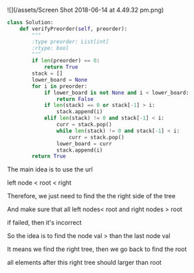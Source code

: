 ![](/assets/Screen Shot 2018-06-14 at 4.49.32 pm.png)

```py
class Solution:
    def verifyPreorder(self, preorder):
        """
        :type preorder: List[int]
        :rtype: bool
        """
        if len(preorder) == 0:
            return True
        stack = []
        lower_board = None
        for i in preorder:
            if lower_board is not None and i < lower_board:
                return False
            if len(stack) == 0 or stack[-1] > i:
                stack.append(i)
            elif len(stack) != 0 and stack[-1] < i:
                curr = stack.pop()
                while len(stack) != 0 and stack[-1] < i:
                    curr = stack.pop()
                lower_board = curr
                stack.append(i)
        return True
```

The main idea is to use the url

left node &lt; root &lt; right

Therefore,  we just need to find the the right side of the tree

And make sure that all left nodes&lt; root and right nodes &gt; root

if failed, then it's incorrect

So the idea is to find the node val &gt; than the last node val 

It means we find the right tree, then we go back to find the root

all elements after this right tree should larger than root 

